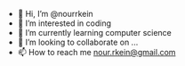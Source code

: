 - 👋 Hi, I’m @nourrkein
- 👀 I’m interested in coding
- 🌱 I’m currently learning computer science
- 💞️ I’m looking to collaborate on ...
- 📫 How to reach me nour.rkein@gmail.com

<!---
nourrkein/nourrkein is a ✨ special ✨ repository because its `README.md` (this file) appears on your GitHub profile.
You can click the Preview link to take a look at your changes.
--->
